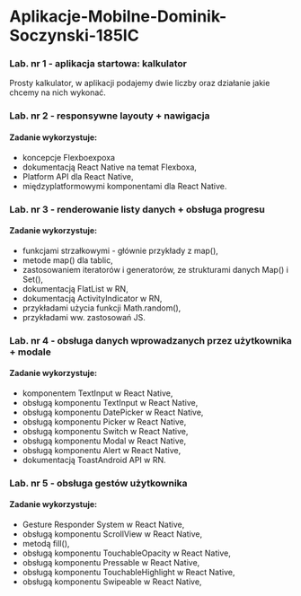# Aplikacje-Mobilne-Dominik-Soczynski-185IC
 
### Lab. nr 1 - aplikacja startowa: kalkulator

Prosty kalkulator, w aplikacji podajemy dwie liczby oraz działanie jakie chcemy na nich wykonać.

### Lab. nr 2 - responsywne layouty + nawigacja

#### Zadanie wykorzystuje:
- koncepcje Flexboexpoxa
- dokumentacją React Native na temat Flexboxa,
- Platform API dla React Native,
- międzyplatformowymi komponentami dla React Native.

### Lab. nr 3 - renderowanie listy danych + obsługa progresu

#### Zadanie wykorzystuje:
- funkcjami strzałkowymi - głównie przykłady z map(),
- metode map() dla tablic,
- zastosowaniem iteratorów i generatorów, ze strukturami danych Map() i Set(),
- dokumentacją FlatList w RN,
- dokumentacją ActivityIndicator w RN,
- przykładami użycia funkcji Math.random(),
- przykładami ww. zastosowań JS.

### Lab. nr 4 - obsługa danych wprowadzanych przez użytkownika + modale

#### Zadanie wykorzystuje:
- komponentem TextInput w React Native,
- obsługą komponentu TextInput w React Native,
- obsługą komponentu DatePicker w React Native,
- obsługą komponentu Picker w React Native,
- obsługą komponentu Switch w React Native,
- obsługą komponentu Modal w React Native,
- obsługą komponentu Alert w React Native,
- dokumentacją ToastAndroid API w RN.

### Lab. nr 5 - obsługa gestów użytkownika

#### Zadanie wykorzystuje:
- Gesture Responder System w React Native,
- obsługą komponentu ScrollView w React Native,
- metodą fill(),
- obsługą komponentu TouchableOpacity w React Native,
- obsługą komponentu Pressable w React Native,
- obsługą komponentu TouchableHighlight w React Native,
- obsługą komponentu Swipeable w React Native,
